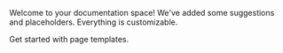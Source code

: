 Welcome to your documentation space!
We've added some suggestions and placeholders. Everything is customizable.

Get started with page templates.